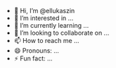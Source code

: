 - 👋 Hi, I’m @ellukaszin
- 👀 I’m interested in ...
- 🌱 I’m currently learning ...
- 💞️ I’m looking to collaborate on ...
- 📫 How to reach me ...
- 😄 Pronouns: ...
- ⚡ Fun fact: ...

<!---
ellukaszin/ellukaszin is a ✨ special ✨ repository because its `README.md` (this file) appears on your GitHub profile.
You can click the Preview link to take a look at your changes.
--->
